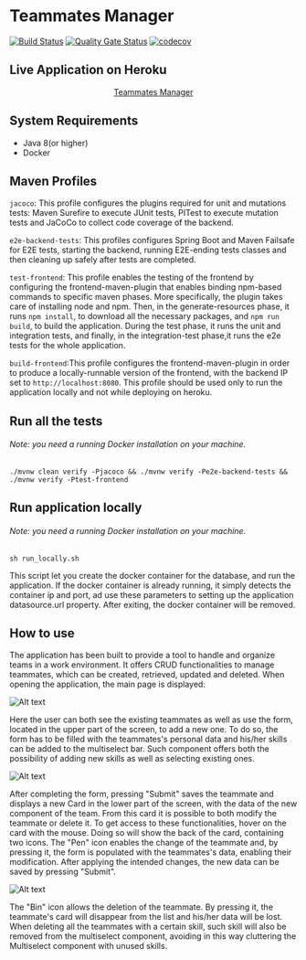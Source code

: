 # Teammates Manager
[![Build Status](https://travis-ci.com/stefff94/teammates-manager.svg?branch=master)](https://travis-ci.com/stefff94/teammates-manager)
[![Quality Gate Status](https://sonarcloud.io/api/project_badges/measure?project=it.polste.attsw%3Ateammates-manager&metric=alert_status)](https://sonarcloud.io/dashboard?id=it.polste.attsw%3Ateammates-manager)
[![codecov](https://codecov.io/gh/stefff94/teammates-manager/branch/master/graph/badge.svg)](https://codecov.io/gh/stefff94/teammates-manager)

## Live Application on Heroku
<p align="center">
          <a href="https://teammates-manager.herokuapp.com">Teammates Manager</a>
</p>

## System Requirements
- Java 8(or higher)
- Docker

## Maven Profiles
` jacoco `: This profile configures the plugins required for unit and mutations tests: Maven Surefire to execute JUnit tests, PITest to execute mutation tests and JaCoCo to collect code coverage of the backend. 

` e2e-backend-tests `: This profiles configures Spring Boot and Maven Failsafe for E2E tests, starting the backend, running E2E-ending tests classes and then cleaning up safely after tests are completed.  

` test-frontend `: This profile enables the testing of the frontend by configuring the frontend-maven-plugin that enables binding npm-based commands to specific maven phases. More specifically, the plugin takes care of installing node and npm. Then, in the generate-resources phase, it runs `npm install`, to download all the necessary packages, and `npm run build`, to build the application. During the test phase, it runs the unit and integration tests, and finally, in the integration-test phase,it runs the e2e tests for the whole application. 

` build-frontend `:This profile configures the frontend-maven-plugin in order to produce a locally-runnable version of the frontend, with the backend IP set to `http://localhost:8080`. This profile should be used only to run the application locally and not while deploying on heroku.  

## Run all the tests
###### Note: you need a running Docker installation on your machine.
```
./mvnw clean verify -Pjacoco && ./mvnw verify -Pe2e-backend-tests && ./mvnw verify -Ptest-frontend
``` 

## Run application locally
###### Note: you need a running Docker installation on your machine.
```
sh run_locally.sh
``` 
This script let you create the docker container for the database, and run the application. 
If the docker container is already running, it simply detects the container ip and port, ad use these parameters 
to setting up the application datasource.url property. After exiting, the docker container will be removed.


## How to use
The application has been built to provide a tool to handle and organize teams in a work environment.
It offers CRUD functionalities to manage teammates, which can be created, retrieved, updated and deleted.
When opening the application, the main page is displayed:

![Alt text](https://i.ibb.co/Vj2Dc4F/home.png "Home")

Here the user can both see the existing teammates as well as use the form, located in the upper part of the screen,
to add a new one. To do so, the form has to be filled with the teammates's personal data and his/her skills can be
added to the multiselect bar. Such component offers both the possibility of adding new skills as well as selecting 
existing ones.

![Alt text](https://i.ibb.co/4RVdGD4/insert-teammate.png "Insert new teammate")

After completing the form, pressing "Submit" saves the teammate and displays a new Card in the lower part of the screen,
with the data of the new component of the team. 
From this card it is possible to both modify the teammate or delete it.
To get access to these functionalities, hover on the card with the mouse. Doing so will show the back of the card,
containing two icons. 
The "Pen" icon enables the change of the teammate and, by pressing it, the form is populated with the teammates's data,
enabling their modification. After applying the intended changes, the new data can be saved by pressing "Submit".

![Alt text](https://i.ibb.co/nq254NQ/teammate-list.png "Teammate list")

The "Bin" icon allows the deletion of the teammate. By pressing it, the teammate's card will disappear from the list 
and his/her data will be lost. When deleting all the teammates with a certain skill, such skill will also be removed 
from the multiselect component, avoiding in this way cluttering the Multiselect component with unused skills.
